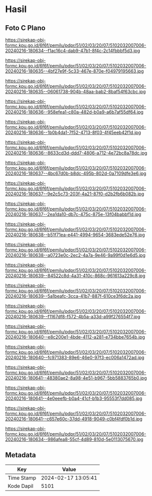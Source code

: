 # Hasil

## Foto C Plano

https://sirekap-obj-formc.kpu.go.id/6f6f/pemilu/pdpr/51/02/03/20/07/5102032007006-20240216-180634--f1ac16c4-dab9-47b1-8f4c-2c14fbbbf5d3.jpg

https://sirekap-obj-formc.kpu.go.id/6f6f/pemilu/pdpr/51/02/03/20/07/5102032007006-20240216-180635--4bf27e9f-5c33-467e-870e-f04979195663.jpg

https://sirekap-obj-formc.kpu.go.id/6f6f/pemilu/pdpr/51/02/03/20/07/5102032007006-20240216-180635--06061738-904b-48aa-bab2-8baf54f63cbc.jpg

https://sirekap-obj-formc.kpu.go.id/6f6f/pemilu/pdpr/51/02/03/20/07/5102032007006-20240216-180636--958efea1-c80a-482d-b0a9-a6b7af55df64.jpg

https://sirekap-obj-formc.kpu.go.id/6f6f/pemilu/pdpr/51/02/03/20/07/5102032007006-20240216-180636--1b0b4da1-7f52-4713-8f03-4f45eeb42f1d.jpg

https://sirekap-obj-formc.kpu.go.id/6f6f/pemilu/pdpr/51/02/03/20/07/5102032007006-20240216-180636--8633cd3d-ddd7-4806-a712-4e72bc8a78dc.jpg

https://sirekap-obj-formc.kpu.go.id/6f6f/pemilu/pdpr/51/02/03/20/07/5102032007006-20240216-180637--4bc67d0b-b8dc-495b-802d-0a7109dfe3e6.jpg

https://sirekap-obj-formc.kpu.go.id/6f6f/pemilu/pdpr/51/02/03/20/07/5102032007006-20240216-180637--9e2c5c73-203f-4a21-87f0-d2b2fb6b082b.jpg

https://sirekap-obj-formc.kpu.go.id/6f6f/pemilu/pdpr/51/02/03/20/07/5102032007006-20240216-180637--2ea1da10-db7c-475c-875e-13f04babbf1d.jpg

https://sirekap-obj-formc.kpu.go.id/6f6f/pemilu/pdpr/51/02/03/20/07/5102032007006-20240216-180638--b51f71ea-e441-4994-9654-3683ede52e76.jpg

https://sirekap-obj-formc.kpu.go.id/6f6f/pemilu/pdpr/51/02/03/20/07/5102032007006-20240216-180638--a0723e0c-2ec2-4a7a-9e46-9a99f0d1e6d5.jpg

https://sirekap-obj-formc.kpu.go.id/6f6f/pemilu/pdpr/51/02/03/20/07/5102032007006-20240216-180639--84522c8d-4a31-410c-868c-961613a229c8.jpg

https://sirekap-obj-formc.kpu.go.id/6f6f/pemilu/pdpr/51/02/03/20/07/5102032007006-20240216-180639--5a1beafc-3cca-41b7-887f-610ce3f6dc2a.jpg

https://sirekap-obj-formc.kpu.go.id/6f6f/pemilu/pdpr/51/02/03/20/07/5102032007006-20240216-180639--f1167df8-f572-4b5a-a33d-a99f276554f7.jpg

https://sirekap-obj-formc.kpu.go.id/6f6f/pemilu/pdpr/51/02/03/20/07/5102032007006-20240216-180640--e8c200e1-4bde-4112-a281-e734bbe7654b.jpg

https://sirekap-obj-formc.kpu.go.id/6f6f/pemilu/pdpr/51/02/03/20/07/5102032007006-20240216-180640--fc971383-89e6-46e0-97f3-ec006a1472ad.jpg

https://sirekap-obj-formc.kpu.go.id/6f6f/pemilu/pdpr/51/02/03/20/07/5102032007006-20240216-180641--48380ae2-8a98-4e51-b967-5bb5883765b0.jpg

https://sirekap-obj-formc.kpu.go.id/6f6f/pemilu/pdpr/51/02/03/20/07/5102032007006-20240216-180641--4e0eeefb-b0a4-41cf-b1b3-95553f7dd085.jpg

https://sirekap-obj-formc.kpu.go.id/6f6f/pemilu/pdpr/51/02/03/20/07/5102032007006-20240216-180641--c657e60c-37dd-4918-9049-c0bf4fdf0b1d.jpg

https://sirekap-obj-formc.kpu.go.id/6f6f/pemilu/pdpr/51/02/03/20/07/5102032007006-20240216-180634--986afea8-55cf-4d89-810d-5e0113075670.jpg


## Metadata

| Key        | Value               |
| ---------- | ------------------- |
| Time Stamp | 2024-02-17 13:05:41 |
| Kode Dapil | 5101                |



